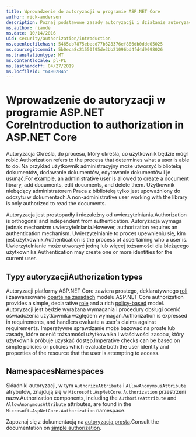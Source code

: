 ```yaml
---
title: Wprowadzenie do autoryzacji w programie ASP.NET Core
author: rick-anderson
description: Poznaj podstawowe zasady autoryzacji i działanie autoryzacji w aplikacji platformy ASP.NET Core.
ms.author: riande
ms.date: 10/14/2016
uid: security/authorization/introduction
ms.openlocfilehash: 5465eb7875ebecd77b628376ef886db0ddd05025
ms.sourcegitcommit: 5b0eca8c21550f95de3bb21096bd4fd4d9098026
ms.translationtype: MT
ms.contentlocale: pl-PL
ms.lasthandoff: 04/27/2019
ms.locfileid: "64902845"
---
```

# <a name="introduction-to-authorization-in-aspnet-core"></a><span data-ttu-id="b910c-103">Wprowadzenie do autoryzacji w programie ASP.NET Core</span><span class="sxs-lookup"><span data-stu-id="b910c-103">Introduction to authorization in ASP.NET Core</span></span>

<a name="security-authorization-introduction"></a>

<span data-ttu-id="b910c-104">Autoryzacja Określa, do procesu, który określa, co użytkownik będzie mógł robić.</span><span class="sxs-lookup"><span data-stu-id="b910c-104">Authorization refers to the process that determines what a user is able to do.</span></span> <span data-ttu-id="b910c-105">Na przykład użytkownik administracyjny może utworzyć bibliotekę dokumentów, dodawanie dokumentów, edytowanie dokumentów i je usunąć.</span><span class="sxs-lookup"><span data-stu-id="b910c-105">For example, an administrative user is allowed to create a document library, add documents, edit documents, and delete them.</span></span> <span data-ttu-id="b910c-106">Użytkownik niebędący administratorem Praca z biblioteką tylko jest upoważniony do odczytu w dokumentach.</span><span class="sxs-lookup"><span data-stu-id="b910c-106">A non-administrative user working with the library is only authorized to read the documents.</span></span>

<span data-ttu-id="b910c-107">Autoryzacja jest prostopadły i niezależny od uwierzytelniania.</span><span class="sxs-lookup"><span data-stu-id="b910c-107">Authorization is orthogonal and independent from authentication.</span></span> <span data-ttu-id="b910c-108">Autoryzacja wymaga jednak mechanizm uwierzytelniania.</span><span class="sxs-lookup"><span data-stu-id="b910c-108">However, authorization requires an authentication mechanism.</span></span> <span data-ttu-id="b910c-109">Uwierzytelnianie to proces upewnieniu się, kim jest użytkownik.</span><span class="sxs-lookup"><span data-stu-id="b910c-109">Authentication is the process of ascertaining who a user is.</span></span> <span data-ttu-id="b910c-110">Uwierzytelnianie może utworzyć jedną lub więcej tożsamości dla bieżącego użytkownika.</span><span class="sxs-lookup"><span data-stu-id="b910c-110">Authentication may create one or more identities for the current user.</span></span>

## <a name="authorization-types"></a><span data-ttu-id="b910c-111">Typy autoryzacji</span><span class="sxs-lookup"><span data-stu-id="b910c-111">Authorization types</span></span>

<span data-ttu-id="b910c-112">Autoryzacji platformy ASP.NET Core zawiera prostego, deklaratywnego [roli](xref:security/authorization/roles) i zaawansowane [oparte na zasadach](xref:security/authorization/policies) modelu.</span><span class="sxs-lookup"><span data-stu-id="b910c-112">ASP.NET Core authorization provides a simple, declarative [role](xref:security/authorization/roles) and a rich [policy-based](xref:security/authorization/policies) model.</span></span> <span data-ttu-id="b910c-113">Autoryzacji jest będzie wyrażana wymagania i procedury obsługi ocenić oświadczenia użytkownika względem wymagań.</span><span class="sxs-lookup"><span data-stu-id="b910c-113">Authorization is expressed in requirements, and handlers evaluate a user's claims against requirements.</span></span> <span data-ttu-id="b910c-114">Imperatywne sprawdzanie może bazować na proste lub zasady, które ocenić tożsamości użytkownika i właściwości zasobu, który użytkownik próbuje uzyskać dostęp.</span><span class="sxs-lookup"><span data-stu-id="b910c-114">Imperative checks can be based on simple policies or policies which evaluate both the user identity and properties of the resource that the user is attempting to access.</span></span>

## <a name="namespaces"></a><span data-ttu-id="b910c-115">Namespaces</span><span class="sxs-lookup"><span data-stu-id="b910c-115">Namespaces</span></span>

<span data-ttu-id="b910c-116">Składniki autoryzacji, w tym `AuthorizeAttribute` i `AllowAnonymousAttribute` atrybutów, znajdują się w `Microsoft.AspNetCore.Authorization` przestrzeni nazw.</span><span class="sxs-lookup"><span data-stu-id="b910c-116">Authorization components, including the `AuthorizeAttribute` and `AllowAnonymousAttribute` attributes, are found in the `Microsoft.AspNetCore.Authorization` namespace.</span></span>

<span data-ttu-id="b910c-117">Zapoznaj się z dokumentacją na [autoryzacja prosta](xref:security/authorization/simple).</span><span class="sxs-lookup"><span data-stu-id="b910c-117">Consult the documentation on [simple authorization](xref:security/authorization/simple).</span></span>
